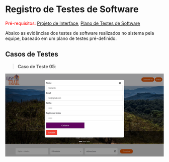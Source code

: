 # Registro de Testes de Software

<span style="color:red">Pré-requisitos: <a href="04-Projeto de Interface.md"> Projeto de Interface</a></span>, <a href="08-Plano de Testes de Software.md"> Plano de Testes de Software</a>

Abaixo as evidências dos testes de software realizados no sistema pela equipe, baseado em um plano de testes pré-definido.

## Casos de Testes

> **Caso de Teste 05**:


![Teste](img/telacadastro.jpg)


